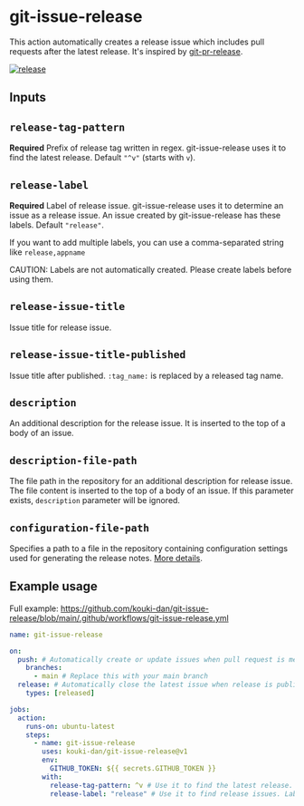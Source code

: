 # git-issue-release

This action automatically creates a release issue which includes pull requests after the latest release.
It's inspired by [git-pr-release](https://github.com/x-motemen/git-pr-release).

[![release](https://user-images.githubusercontent.com/1401711/145714638-0608c523-94e2-4fbd-9ba2-bee089922055.png)](https://youtu.be/Q9E6xt5aK3E)

## Inputs

## `release-tag-pattern`

**Required** Prefix of release tag written in regex. git-issue-release uses it to find the latest release. Default `"^v"` (starts with `v`).

## `release-label`

**Required** Label of release issue. git-issue-release uses it to determine an issue as a release issue. An issue created by git-issue-release has these labels. Default `"release"`.

If you want to add multiple labels, you can use a comma-separated string like `release,appname`

CAUTION: Labels are not automatically created. Please create labels before using them.

## `release-issue-title`

Issue title for release issue.

## `release-issue-title-published`

Issue title after published. `:tag_name:` is replaced by a released tag name.

## `description`

An additional description for the release issue. It is inserted to the top of a body of an issue.

## `description-file-path`

The file path in the repository for an additional description for release issue. The file content is inserted to the top of a body of an issue. If this parameter exists, `description` parameter will be ignored.


## `configuration-file-path`

Specifies a path to a file in the repository containing configuration settings used for generating the release notes. [More details](https://docs.github.com/en/rest/reference/releases#generate-release-notes-content-for-a-release).

## Example usage

Full example: https://github.com/kouki-dan/git-issue-release/blob/main/.github/workflows/git-issue-release.yml

```yml
name: git-issue-release

on:
  push: # Automatically create or update issues when pull request is merged.
    branches:
      - main # Replace this with your main branch
  release: # Automatically close the latest issue when release is published.
    types: [released]

jobs:
  action:
    runs-on: ubuntu-latest
    steps:
      - name: git-issue-release
        uses: kouki-dan/git-issue-release@v1
        env:
          GITHUB_TOKEN: ${{ secrets.GITHUB_TOKEN }}
        with:
          release-tag-pattern: ^v # Use it to find the latest release. `^v` means starts with v.
          release-label: "release" # Use it to find release issues. Labels are not created automatically, so create them before use it.
```
